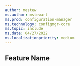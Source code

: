 ```yaml
---
author: mestew
ms.author: mstewart
ms.prod: configuration-manager
ms.technology: configmgr-core
ms.topic: include
ms.date: 04/27/2022
ms.localizationpriority: medium
---
```


## <a name="bkmk_anchor"></a> Feature Name
<!--CMADO#-->

